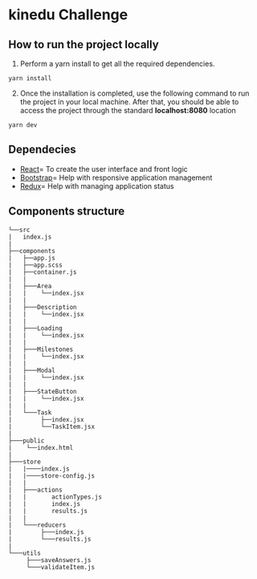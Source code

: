 # kinedu Challenge 
## How to run the project locally

1) Perform a yarn install to get all the required dependencies.
<pre><code>yarn install</code></pre>

2) Once the installation is completed, use the following command to run the project in your local machine. After that, you should be able to access the project through the standard **localhost:8080** location
<pre><code>yarn dev</code></pre>

## Dependecies

- [React](https://reactjs.org/)= To create the user interface and front logic
- [Bootstrap](https://getbootstrap.com/)= Help with responsive application management
- [Redux](https://es.redux.js.org/)= Help with managing application status

## Components structure

```
└──src
|   index.js
|   
├──components
|   ├──app.js
|   ├──app.scss
|   ├──container.js
|   |   
|   ├───Area
|   |    └──index.jsx
|   |       
|   ├───Description
|   |    └──index.jsx
|   |       
|   ├───Loading
|   |    └──index.jsx
|   |       
|   ├───Milestones
|   |    └──index.jsx
|   |       
|   ├───Modal
|   |    └──index.jsx
|   |       
|   ├───StateButton
|   |    └──index.jsx
|   |       
|   └───Task
|        ├──index.jsx
|        └──TaskItem.jsx
|           
├───public
|    └──index.html
|       
├───store
|   |────index.js
|   |────store-config.js
|   |   
|   ├───actions
|   |       actionTypes.js
|   |       index.js
|   |       results.js
|   |       
|   └───reducers
|        ├───index.js
|        └───results.js
|           
└───utils
     ├───saveAnswers.js
     └───validateItem.js
```